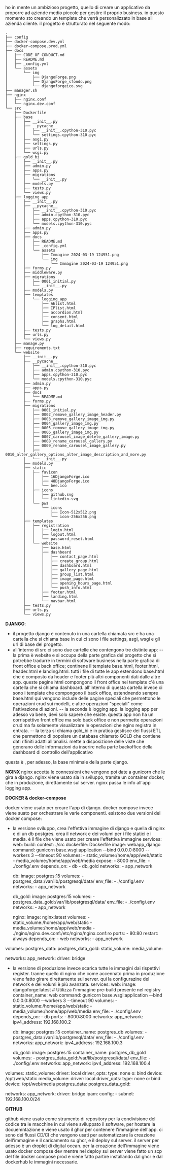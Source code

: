 ho in mente un ambizioso progetto, quello di creare un applicativo da proporre ad aziende medio piccole per gestire il proprio business. 
in questo momento sto creando un template che verrà personalizzato in base all azienda cliente. il progetto è strutturato nel seguente modo:
````
.
├── config
├── docker-compose.dev.yml
├── docker-compose.prod.yml
├── docs
│   ├── CODE_OF_CONDUCT.md
│   ├── README.md
│   ├── _config.yml
│   └── assets
│       └── img
│           ├── DjangoForge.png
│           ├── DjangoForge_sfondo.png
│           └── djangoforgeico.svg
├── manager.sh
├── nginx
│   ├── nginx.conf
│   └── nginx.dev.conf
└── src
    ├── Dockerfile
    ├── base
    │   ├── __init__.py
    │   ├── __pycache__
    │   │   ├── __init__.cpython-310.pyc
    │   │   └── settings.cpython-310.pyc
    │   ├── asgi.py
    │   ├── settings.py
    │   ├── urls.py
    │   └── wsgi.py
    ├── gold_bi
    │   ├── __init__.py
    │   ├── admin.py
    │   ├── apps.py
    │   ├── migrations
    │   │   └── __init__.py
    │   ├── models.py
    │   ├── tests.py
    │   └── views.py
    ├── logging_app
    │   ├── __init__.py
    │   ├── __pycache__
    │   │   ├── __init__.cpython-310.pyc
    │   │   ├── admin.cpython-310.pyc
    │   │   ├── apps.cpython-310.pyc
    │   │   └── models.cpython-310.pyc
    │   ├── admin.py
    │   ├── apps.py
    │   ├── docs
    │   │   ├── README.md
    │   │   ├── _config.yml
    │   │   └── assets
    │   │       ├── Immagine 2024-03-19 124951.png
    │   │       └── img
    │   │           └── Immagine 2024-03-19 124951.png
    │   ├── forms.py
    │   ├── middleware.py
    │   ├── migrations
    │   │   ├── 0001_initial.py
    │   │   └── __init__.py
    │   ├── models.py
    │   ├── templates
    │   │   └── logging_app
    │   │       ├── AElist.html
    │   │       ├── IPlist.html
    │   │       ├── accordion.html
    │   │       ├── consent.html
    │   │       ├── graphs.html
    │   │       └── log_detail.html
    │   ├── tests.py
    │   ├── urls.py
    │   └── views.py
    ├── manage.py
    ├── requirements.txt
    └── website
        ├── __init__.py
        ├── __pycache__
        │   ├── __init__.cpython-310.pyc
        │   ├── admin.cpython-310.pyc
        │   ├── apps.cpython-310.pyc
        │   └── models.cpython-310.pyc
        ├── admin.py
        ├── apps.py
        ├── docs
        │   └── README.md
        ├── forms.py
        ├── migrations
        │   ├── 0001_initial.py
        │   ├── 0002_remove_gallery_image_header.py
        │   ├── 0003_remove_gallery_image_img.py
        │   ├── 0004_gallery_image_img.py
        │   ├── 0005_remove_gallery_image_img.py
        │   ├── 0006_gallery_image_img.py
        │   ├── 0007_carousel_image_delete_gallery_image.py
        │   ├── 0008_rename_carousel_gallery.py
        │   ├── 0009_rename_carousel_image_gallery.py
        │   ├── 0010_alter_gallery_options_alter_image_description_and_more.py
        │   └── __init__.py
        ├── models.py
        ├── static
        │   ├── favicon
        │   │   ├── 16DjangoForge.ico
        │   │   ├── 48DjangoForge.ico
        │   │   └── bee.ico
        │   ├── icons
        │   │   ├── github.svg
        │   │   └── linkedin.svg
        │   └── pwa
        │       └── icons
        │           ├── Icon-512x512.png
        │           └── icon-256x256.png
        ├── templates
        │   ├── registration
        │   │   ├── login.html
        │   │   ├── logout.html
        │   │   └── password_reset.html
        │   └── website
        │       ├── base.html
        │       ├── dashboard
        │       │   ├── contact_page.html
        │       │   ├── create_group.html
        │       │   ├── dashboard.html
        │       │   ├── gallery_page.html
        │       │   ├── group_list.html
        │       │   ├── image_page.html
        │       │   ├── opening_hours_page.html
        │       │   └── push_info.html
        │       ├── footer.html
        │       ├── landing.html
        │       └── navbar.html
        ├── tests.py
        ├── urls.py
        └── views.py
````      

**DJANGO**:
- il progetto django è contenuto in una cartella chiamata src e ha una cartella che si chiama base in cui ci sono i file settings, asgi, wsgi e gli url di base del progetto. 
- all'interno di src ci sono due cartelle che contengono tre distinte app:
-- la prima è website e si occupa della parte grafica del progetto che si potrebbe tradurre in termini di software business nella parte grafica di front office e back office; continene il template base.html, footer.html, header.html e landing.html. tutti i file di tutte le app estendono base.html che è composto da header e footer più altri componenti dati dalle altre app. queste pagine html compongono il front office
nei template c'è una cartella che si chiama dashboard. all'interno di questa cartella invece ci sono i template che compongono il back office, estendnendo sempre base.html qui vengono include delle pagine speciali che permettono le operazioni crud sui modelli, e altre operazioni "speciali" come l'attivazione di azioni.
-- la seconda è logging app. la logging app per adesso va bene, devi solo sapere che esiste. questa app non ha un corrispettivo front office ma solo back office e non permette operazioni crud ma fa solamente visualizzare le operazioni che nginx registra in entrata.
-- la terza si chiama gold_bi e in pratica gestisce dei flussi ETL che permettono di popolare un database chiamato GOLD che contiene dati rifiniti adatti all'analisi. mette a disposizione delle viste che generano delle informazioni da inserire nella parte backoffice della dashboard di controllo dell'applicativo

questa è , per adesso, la base minimale della parte django.

**NGINX**
nginx accetta le connessioni che vengono poi date a gunicorn che le gira a django. nginx viene usato sia in sviluppo, tramite un container docker, che in produzione, direttamente sul server. nginx passa le info all'app logging app.

**DOCKER & docker-compose**

docker viene usato per creare l'app di django. docker compose invece viene suato per orchestrare le varie componenti. esistono due versioni del docker compose:
- la versione sviluppo, crea l'effettiva immagine di django e quella di nginx e di un db postgres. crea il network e dei volumi per i file statici e i media. è il file che viene usato per creare l'effettiva immagine
services:
  web:
    build:
      context: ./src
      dockerfile: Dockerfile
    image: webapp_django
    command: gunicorn base.wsgi:application --bind 0.0.0.0:8000 --workers 3 --timeout 90
    volumes:
      - static_volume:/home/app/web/static
      - media_volume:/home/app/web/media
    expose:
      - 8000
    env_file:
      - ./config/.env
    depends_on:
      - db
      - db_gold
    networks:
      - app_network

  db:
    image: postgres:15
    volumes:
      - postgres_data:/var/lib/postgresql/data/
    env_file:
      - ./config/.env
    networks:
      - app_network

  db_gold:
    image: postgres:15
    volumes:
      - postgres_data_gold:/var/lib/postgresql/data/
    env_file:
      - ./config/.env
    networks:
      - app_network

  nginx:
    image: nginx:latest
    volumes:
      - static_volume:/home/app/web/static
      - media_volume:/home/app/web/media
      - ./nginx/nginx.dev.conf:/etc/nginx/nginx.conf:ro
    ports:
      - 80:80
    restart: always
    depends_on:
      - web
    networks:
      - app_network


volumes:
  postgres_data:
  postgres_data_gold:
  static_volume:
  media_volume:

networks:
  app_network:
    driver: bridge

- la versione di produzione invece scarica tutte le immagini dai rispettivi register. tranne quello di nginx che come accennato prima in produzione viene fatto girare direttamente sul server. qui la configurazine del network e dei volumi è più avanzata.
services:
  web:
    image: djangoforge:latest # Utilizza l'immagine pre-build presente nel registry
    container_name: web
    command: gunicorn base.wsgi:application --bind 0.0.0.0:8000 --workers 3 --timeout 90
    volumes:
      - static_volume:/home/app/web/static
      - media_volume:/home/app/web/media
    env_file:
      - ./config/.env
    depends_on:
      - db
    ports:
      - 8000:8000
    networks:
      app_network:
        ipv4_address: 192.168.100.2

  db:
    image: postgres:15
    container_name: postgres_db
    volumes:
      - postgres_data:/var/lib/postgresql/data/
    env_file:
      - ./config/.env
    networks:
      app_network:
        ipv4_address: 192.168.100.3
  
  db_gold:
    image: postgres:15
    container_name: postgres_db_gold
    volumes:
      - postgres_data_gold:/var/lib/postgresql/data/
    env_file:
      - ./config/.env
    networks:
      app_network:
        ipv4_address: 192.168.100.4

volumes:
  static_volume:
    driver: local
    driver_opts:
      type: none
      o: bind
      device: /opt/web/static
  media_volume:
    driver: local
    driver_opts:
      type: none
      o: bind
      device: /opt/web/media
  postgres_data:
  postgres_data_gold:


networks:
  app_network:
    driver: bridge
    ipam:
      config:
        - subnet: 192.168.100.0/24



**GITHUB**

github viene usato come strumento di repository per la condivisione del codice tra le macchine in cui viene sviluppato il software, per hostare la docuemntazione e viene usato il ghcr per contenere l'immagine dell'app. ci sono dei flussi CD/CI che vengono usati per automatizzare la creazione dell'immagine e il caricamento su ghcr, e il deploy sul server. il server per adesso è un droplet di digital ocean. per la creazione dell'immagine viene usato docker compose dev mentre nel deploy sul server viene fatto un scp del file docker compose prod e viene fatto partire installando dal ghcr e dal dockerhub le immagini necessarie. 
